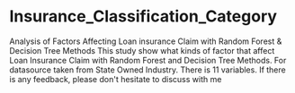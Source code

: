 # Insurance_Classification_Category
Analysis of Factors Affecting Loan insurance Claim with Random Forest &amp; Decision Tree Methods
This study show what kinds of factor that affect Loan Insurance Claim with Random Forest and Decision Tree Methods. For datasource taken from State Owned Industry. There is 11 variables.
If there is any feedback, please don't hesitate to discuss with me
